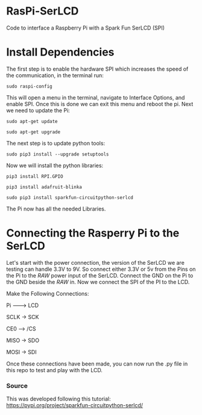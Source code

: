 # RasPi-SerLCD
Code to interface a Raspberry Pi with a Spark Fun SerLCD (SPI)


# Install Dependencies

The first step is to enable the hardware SPI which increases the speed of the communication, in the terminal run:

`
sudo raspi-config
`


This will open a menu in the terminal, navigate to Interface Options, and enable SPI. Once this is done we can exit this menu and reboot the pi. Next we need to update the Pi:

`
sudo apt-get update
`

`
sudo apt-get upgrade
`


The next step is to update python tools:

`
sudo pip3 install --upgrade setuptools
`


Now we will install the python libraries:

`
pip3 install RPI.GPIO
`

`
pip3 install adafruit-blinka
`

`
sudo pip3 install sparkfun-circuitpython-serlcd
`

The Pi now has all the needed Libraries.

# Connecting the Rasperry Pi to the SerLCD

Let's start with the power connection, the version of the SerLCD we are testing can handle 3.3V to 9V. So connect either 3.3V or 5v from the Pins on the Pi to the *RAW* power
input of the SerLCD. Connect the GND on the Pi to the GND beside the *RAW* in. Now we connect the SPI of the PI to the LCD.

Make the Following Connections:

Pi ---> LCD

SCLK -> SCK

CE0 --> /CS

MISO -> SDO

MOSI -> SDI


Once these connections have been made, you can now run the .py file in this repo to test and play with the LCD.


### Source
This was developed following this tutorial: https://pypi.org/project/sparkfun-circuitpython-serlcd/
